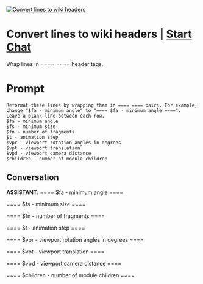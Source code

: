 
[![Convert lines to wiki headers](https://flow-prompt-covers.s3.us-west-1.amazonaws.com/icon/abstract/abs_3.png)](https://gptcall.net/chat.html?data=%7B%22contact%22%3A%7B%22id%22%3A%22PS2xCegtSddHaIC5LjHl5%22%2C%22flow%22%3Atrue%7D%7D)
# Convert lines to wiki headers | [Start Chat](https://gptcall.net/chat.html?data=%7B%22contact%22%3A%7B%22id%22%3A%22PS2xCegtSddHaIC5LjHl5%22%2C%22flow%22%3Atrue%7D%7D)
Wrap lines in ==== ==== header tags.

# Prompt

```
Reformat these lines by wrapping them in ==== ==== pairs. For example, change "$fa - minimum angle" to "==== $fa - minimum angle ====".  Leave a blank line between each row.
$fa - minimum angle
$fs - minimum size
$fn - number of fragments
$t - animation step
$vpr - viewport rotation angles in degrees
$vpt - viewport translation
$vpd - viewport camera distance
$children - number of module children
```

## Conversation

**ASSISTANT**: ==== $fa - minimum angle ====



==== $fs - minimum size ====



==== $fn - number of fragments ====



==== $t - animation step ====



==== $vpr - viewport rotation angles in degrees ====



==== $vpt - viewport translation ====



==== $vpd - viewport camera distance ====



==== $children - number of module children ====


